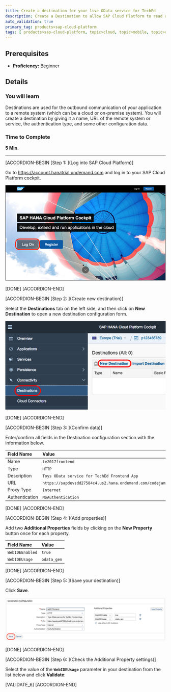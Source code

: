 ```yaml
---
title: Create a destination for your live OData service for TechEd
description: Create a Destination to allow SAP Cloud Platform to read data
auto_validation: true
primary_tag: products>sap-cloud-platform
tags: [ products>sap-cloud-platform, topic>cloud, topic>mobile, topic>odata, tutorial>beginner ]
---
```


## Prerequisites  
 - **Proficiency:** Beginner


## Details
### You will learn
Destinations are used for the outbound communication of your application to a remote system (which can be a cloud or on-premise system). You will create a destination by giving it a name, URL of the remote system or service, the authentication type, and some other configuration data.


### Time to Complete
**5 Min.**

---


[ACCORDION-BEGIN [Step 1: ](Log into SAP Cloud Platform)]

Go to <https://account.hanatrial.ondemand.com> and log in to your SAP Cloud Platform cockpit.

![SAP Cloud Platform log in page](mob1-1_1.png)

[DONE]
[ACCORDION-END]

[ACCORDION-BEGIN [Step 2: ](Create new destination)]

Select the **Destinations** tab on the left side, and then click on **New Destination** to open a new destination configuration form.

![SAP Web IDE Destination tab](mob1-1_2.png)

[DONE]
[ACCORDION-END]

[ACCORDION-BEGIN [Step 3: ](Confirm data)]

Enter/confirm all fields in the Destination configuration section with the information below.

Field Name     | Value
:------------- | :-------------
Name           | `te2017frontend`
Type           | `HTTP`
Description    | `Toys OData service for TechEd Frontend App`
URL            | `https://sapdevsdd27584c4.us2.hana.ondemand.com/codejam/toyspace/services/api.xsodata/`
Proxy Type     | `Internet`
Authentication | `NoAuthentication`



[DONE]
[ACCORDION-END]

[ACCORDION-BEGIN [Step 4: ](Add properties)]


Add two **Additional Properties** fields by clicking on the **New Property** button once for each property.

Field Name       | Value
:--------------- | :-------------
`WebIDEEnabled`  | `true`
`WebIDEUsage`    | `odata_gen`




[DONE]
[ACCORDION-END]

[ACCORDION-BEGIN [Step 5: ](Save your destination)]

Click **Save**.

![Completed SAP Cloud Platform destination](mob1-1_3.png)

[DONE]
[ACCORDION-END]

[ACCORDION-BEGIN [Step 6: ](Check the Additional Property settings)]

Select the value of the **`WebIDEUsage`** parameter in your destination from the list below and click **Validate**:

[VALIDATE_6]
[ACCORDION-END]
